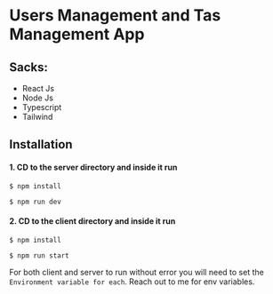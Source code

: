 # Users Management and Tas Management App

## Sacks:
- React Js
- Node Js
- Typescript
- Tailwind

## Installation
#### 1. CD to the server directory and inside it run
```
$ npm install
```
```
$ npm run dev
```


#### 2. CD to the client directory and inside it run
```
$ npm install  
```
```
$ npm run start
```

For both client and server to run without error you will need to set the `Environment variable for each`. Reach out to me for env variables.

